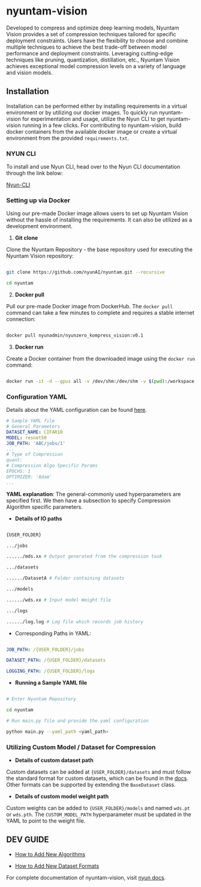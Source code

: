   

# nyuntam-vision

Developed to compress and optimize deep learning models, Nyuntam Vision provides a set of compression techniques tailored for specific deployment constraints. Users have the flexibility to choose and combine multiple techniques to achieve the best trade-off between model performance and deployment constraints. Leveraging cutting-edge techniques like pruning, quantization, distillation, etc., Nyuntam Vision achieves exceptional model compression levels on a variety of language and vision models.

  

## Installation

Installation can be performed either by installing requirements in a virtual environment or by utilizing our docker images. To quickly run nyuntam-vision for experimentation and usage, utilize the Nyun CLI to get nyuntam-vision running in a few clicks. For contributing to nyuntam-vision, build docker containers from the available docker image or create a virtual environment from the provided `requirements.txt`.

  

### NYUN CLI

To install and use Nyun CLI, head over to the Nyun CLI documentation through the link below:

[Nyun-CLI](https://github.com/nyunAI/nyunzero-cli)

  

### Setting up via Docker

Using our pre-made Docker image allows users to set up Nyuntam Vision without the hassle of installing the requirements. It can also be utilized as a development environment.

  

1.  **Git clone**

Clone the Nyuntam Repository - the base repository used for executing the Nyuntam Vision repository:

```bash

git clone https://github.com/nyunAI/nyuntam.git --recursive

cd nyuntam

```

  

2.  **Docker pull**

Pull our pre-made Docker image from DockerHub. The `docker pull` command can take a few minutes to complete and requires a stable internet connection:

```bash

docker pull nyunadmin/nyunzero_kompress_vision:v0.1

```

  

3.  **Docker run**

Create a Docker container from the downloaded image using the `docker run` command:

```bash

docker run -it -d --gpus all -v /dev/shm:/dev/shm -v $(pwd):/workspace --name {CONTAINER_NAME}  --network=host  nyunadmin/nyunzero_kompress_vision:v0.1  bash

```

  

### Configuration YAML

Details about the YAML configuration can be found [here](#).

  

```yaml
# Sample YAML file
# General Parameters
DATASET_NAME: CIFAR10
MODEL: resnet50
JOB_PATH: 'ABC/jobs/1'
...
# Type of Compression
quant:
# Compression Algo Specific Params
EPOCHS: 1
OPTIMIZER: 'Adam'
...
```

  

**YAML explanation**: The general-commonly used hyperparameters are specified first. We then have a subsection to specify Compression Algorithm specific parameters.

  

-  **Details of IO paths**

```bash

{USER_FOLDER}

.../jobs

....../mds.xx # Output generated from the compression task

.../datasets

....../DatasetA # Folder containing datasets

.../models

....../wds.xx # Input model Weight file

.../logs

....../log.log # Log file which records job history

```

  

- Corresponding Paths in YAML:

```yaml

JOB_PATH: /{USER_FOLDER}/jobs

DATASET_PATH: /{USER_FOLDER}/datasets

LOGGING_PATH: /{USER_FOLDER}/logs

```

  

-  **Running a Sample YAML file**

```bash

# Enter Nyuntam Repository

cd nyuntam

# Run main.py file and provide the yaml configuration

python main.py --yaml_path <yaml_path>

```

  

### Utilizing Custom Model / Dataset for Compression

-  **Details of custom dataset path**

Custom datasets can be added at `{USER_FOLDER}/datasets` and must follow the standard format for custom datasets, which can be found in the [docs](https://nyunai.github.io/nyun-docs/dataset/). Other formats can be supported by extending the `BaseDataset` class.

  

-  **Details of custom model weight path**

Custom weights can be added to `{USER_FOLDER}/models` and named `wds.pt` or `wds.pth`. The `CUSTOM_MODEL_PATH` hyperparameter must be updated in the YAML to point to the weight file.

  

## DEV GUIDE

- [How to Add New Algorithms](development-guide/algorithm.md)

- [How to Add New Dataset Formats](development-guide/datasetformat.md)

  

For complete documentation of nyuntam-vision, visit [nyun docs](https://github.com/nyun-docs).
